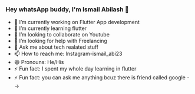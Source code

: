 ### Hey whatsApp buddy, I'm Ismail Abilash 👋
- 🔭 I’m currently working on Flutter App development
- 🌱 I’m currently learning flutter
- 👯 I’m looking to collaborate on Youtube
- 🤔 I’m looking for help with Freelancing
- 💬 Ask me about tech realated stuff
- 📫 How to reach me: Instagram-ismail_abi23
- 😄 Pronouns: He/His
- ⚡ Fun fact: I spent my whole day learning in flutter
- ⚡ Fun fact: you can ask me anything bcuz there is friend called google
-->
